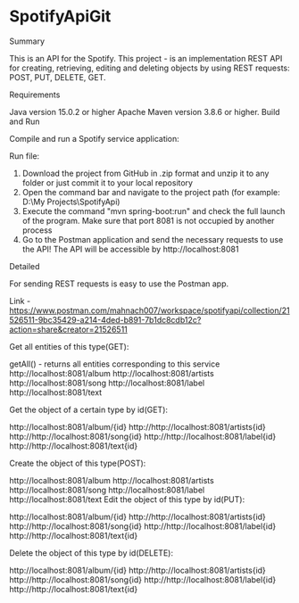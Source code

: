 # SpotifyApiGit

Summary

This is an API for the Spotify. This project - is an implementation REST API for creating, retrieving, editing and deleting objects by using REST requests: POST, PUT, DELETE, GET.

Requirements

Java version 15.0.2 or higher
Apache Maven version 3.8.6 or higher.
Build and Run

Compile and run a Spotify service application:

Run file:

1. Download the project from GitHub in .zip format and unzip it to any folder or just commit it to your local repository
2. Open the command bar and navigate to the project path (for example: D:\My Projects\SpotifyApi)
3. Execute the command "mvn spring-boot:run" and check the full launch of the program. Make sure that port 8081 is not occupied by another process
4. Go to the Postman application and send the necessary requests to use the API!
The API will be accessible by http://localhost:8081

Detailed

For sending REST requests is easy to use the Postman app.

Link - https://www.postman.com/mahnach007/workspace/spotifyapi/collection/21526511-9bc35429-a214-4ded-b891-7b1dc8cdb12c?action=share&creator=21526511

Get all entities of this type(GET):

getAll() - returns all entities corresponding to this service
http://localhost:8081/album
http://localhost:8081/artists
http://localhost:8081/song
http://localhost:8081/label
http://localhost:8081/text

Get the object of a certain type by id(GET):

http://localhost:8081/album/{id}
http://http://localhost:8081/artists{id}
http://http://localhost:8081/song{id}
http://http://localhost:8081/label{id}
http://http://localhost:8081/text{id}

Create the object of this type(POST):

http://localhost:8081/album
http://localhost:8081/artists
http://localhost:8081/song
http://localhost:8081/label
http://localhost:8081/text
Edit the object of this type by id(PUT):

http://localhost:8081/album/{id}
http://http://localhost:8081/artists{id}
http://http://localhost:8081/song{id}
http://http://localhost:8081/label{id}
http://http://localhost:8081/text{id}

Delete the object of this type by id(DELETE):

http://localhost:8081/album/{id}
http://http://localhost:8081/artists{id}
http://http://localhost:8081/song{id}
http://http://localhost:8081/label{id}
http://http://localhost:8081/text{id}
